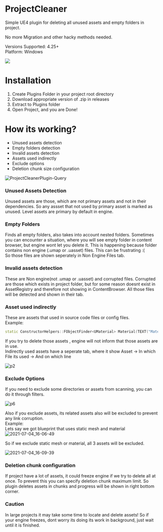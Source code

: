 # ProjectCleaner
Simple UE4 plugin for deleting all unused assets and empty folders in project.

No more Migration and other hacky methods needed.

Versions Supported: 4.25+  
Platform: Windows

<img src="https://user-images.githubusercontent.com/8270558/124382914-d9ccf000-dcda-11eb-9256-441ac8eceb4b.png" />

  
[comment]: <img src="https://user-images.githubusercontent.com/8270558/124383180-07feff80-dcdc-11eb-90b7-ffbf4a770cbf.png" width="600" height="320" />

# Installation
1) Create Plugins Folder in your project root directory
2) Download appropriate version of .zip in releases
3) Extract to Plugins folder
4) Open Project, and you are Done!



# How its working?

* Unused assets detection
* Empty folders detection
* Invalid assets detection
* Assets used indirectly
* Exclude options
* Deletion chunk size configuration

![ProjectCleanerPlugin-Query](https://user-images.githubusercontent.com/8270558/124382551-18fa4180-dcd9-11eb-99b6-6916579f9d18.png)

### Unused Assets Detection
Unused assets are those, which are not primary assets and not in their dependencies. So any assset that not used by primary asset is marked as unused.
Level assets are primary by default in engine.

### Empty Folders
Finds all empty folders, also takes into account nested folders.
Sometimes you can encounter a situation, where you will see empty folder in content browser, but engine wont let you delete it.
This is happening because folder contains non engine (.umap or .uasset) files.
This can be frustrating :( <br>
So those files are shown seperately in Non Engine Files tab.

### Invalid assets detection
These are Non engine(not .umap or .uasset) and corrupted files.
Corrupted are those which exists in project folder, but for some reason doesnt exist in AssetRegistry and therefore not showing in ContentBrowser.
All those files will be detected and shown in their tab.

### Asset used indirectly
These are assets that used in source code files or config files.<br>
Example:
```cpp
static ConstructorHelpers::FObjectFinder<UMaterial> Material(TEXT("Material'/Game/NewMaterial.NewMaterial'"));
```
If you try to delete those assets , engine will not inform that those assets are in use.<br>
Indirectly used assets have a seperate tab, where it show Asset -> In which File its used -> And on which line

![p2](https://user-images.githubusercontent.com/8270558/124383870-c1ab9f80-dcdf-11eb-9035-2daba351f9eb.png)

### Exclude Options
If you need to exclude some directories or assets from scanning, you can do it through filters.

![p6](https://user-images.githubusercontent.com/8270558/124384045-b1e08b00-dce0-11eb-80ac-d802d322b55b.png)

Also if you exclude assets, its related assets also will be excluded to prevent any link corruption.<br>
Example:<br>
Lets say we got blueprint that uses static mesh and material
![2021-07-04_16-06-49](https://user-images.githubusercontent.com/8270558/124384391-020c1d00-dce2-11eb-8166-065828391079.png)

So if we exclude static mesh or material, all 3 assets will be excluded.

![2021-07-04_16-09-39](https://user-images.githubusercontent.com/8270558/124384436-48617c00-dce2-11eb-9918-5a74a052353a.png)

### Deletion chunk configuration
If project have a lot of assets, it could freeze engine if we try to delete all at once.
To prevent this you can specify deletion chunk maximum limit. So plugin deletes assets in chunks and progress will be shown in right bottom corner.
### Caution 
In large projects it may take some time to locate and delete assets!
So if your engine freezes, dont worry its doing its work in background, just wait until it is finished.
